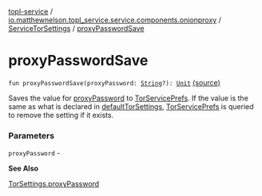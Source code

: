 [topl-service](../../index.md) / [io.matthewnelson.topl_service.service.components.onionproxy](../index.md) / [ServiceTorSettings](index.md) / [proxyPasswordSave](./proxy-password-save.md)

# proxyPasswordSave

`fun proxyPasswordSave(proxyPassword: `[`String`](https://kotlinlang.org/api/latest/jvm/stdlib/kotlin/-string/index.html)`?): `[`Unit`](https://kotlinlang.org/api/latest/jvm/stdlib/kotlin/-unit/index.html) [(source)](https://github.com/05nelsonm/TorOnionProxyLibrary-Android/blob/master/topl-service/src/main/java/io/matthewnelson/topl_service/service/components/onionproxy/ServiceTorSettings.kt#L345)

Saves the value for [proxyPassword](proxy-password-save.md#io.matthewnelson.topl_service.service.components.onionproxy.ServiceTorSettings$proxyPasswordSave(kotlin.String)/proxyPassword) to [TorServicePrefs](../../io.matthewnelson.topl_service.prefs/-tor-service-prefs/index.md). If the value is the same as what is
declared in [defaultTorSettings](default-tor-settings.md), [TorServicePrefs](../../io.matthewnelson.topl_service.prefs/-tor-service-prefs/index.md) is queried to remove the setting if
it exists.

### Parameters

`proxyPassword` -

**See Also**

[TorSettings.proxyPassword](../../..//topl-core-base/io.matthewnelson.topl_core_base/-tor-settings/proxy-password.md)

